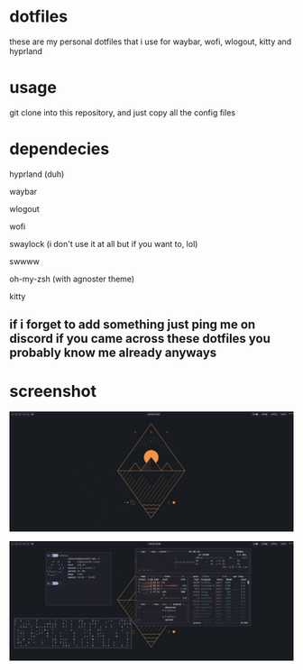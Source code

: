 # dotfiles
these are my personal dotfiles that i use for waybar, wofi, wlogout, kitty and hyprland

# usage

git clone into this repository, and just copy all the config files

# dependecies

hyprland (duh)

waybar

wlogout

wofi

swaylock (i don't use it at all but if you want to, lol)

swwww

oh-my-zsh (with agnoster theme)

kitty

## if i forget to add something just ping me on discord if you came across these dotfiles you probably know me already anyways

# screenshot

![alt text](https://github.com/trolljoe/dotfiles/blob/main/swappy-20240324_010515.png?raw=true)

![alt text](https://github.com/trolljoe/dotfiles/blob/main/swappy-20240324_010621.png?raw=true)
